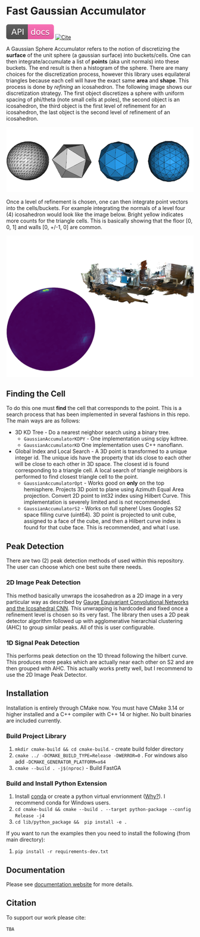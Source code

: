 # Fast Gaussian Accumulator
[![Docs](https://raw.githubusercontent.com/JeremyBYU/FastGaussianAccumulator/master/assets/imgs/api-doc.svg)](https://jeremybyu.github.io/FastGaussianAccumulator/)
[![Cite](https://img.shields.io/badge/cite-%2010.1109--LRA.2020.3002212-red)](https://ieeexplore.ieee.org/document/9117017)

A Gaussian Sphere Accumulator refers to the notion of discretizing the **surface** of the unit sphere (a gaussian surface) into buckets/cells. One can then integrate/accumulate a list of **points** (aka unit normals) into these buckets.
The end result is then a histogram of the sphere. There are many choices for the discretization process, however this library uses equilateral triangles because each cell will have the exact same **area** and **shape**. This process is done by *refining* an icosahedron. The following image shows our discretization strategy. The first object discretizes a sphere with uniform spacing of phi/theta (note small cells at poles), the second object is an icosahedron, the third object is the first level of refinement for an icosahedron, the last object is the second level of refinement of an icosahedron.

![Icosahedron](https://raw.githubusercontent.com/JeremyBYU/FastGaussianAccumulator/master/assets/imgs/refined_icosahedron.png)

Once a level of refinement is chosen, one can then integrate point vectors into the cells/buckets. For example integrating the normals of a level four (4) icosahedron would look like the image below. Bright yellow indicates more counts for the triangle cells. This is basically showing that the floor [0, 0, 1] and walls [0, +/-1, 0] are common.

![GaussianAccumulator](https://raw.githubusercontent.com/JeremyBYU/FastGaussianAccumulator/master/assets/imgs/gaussian_accumulator_example.png)

## Finding the Cell

To do this one must **find** the cell that corresponds to the point. This is a search process that has been implemented in several fashions in this repo. The main ways are as follows:

* 3D KD Tree - Do a nearest neighbor search using a binary tree.
    - `GaussianAccumulatorKDPY` - One implementation using scipy kdtree.
    - `GaussianAccumulatorKD` One implementation uses C++ nanoflann.
* Global Index and Local Search - A 3D point is transformed to a unique integer id. The unique ids have the property that ids close to each other will be close to each other in 3D space. The closest id is found corresponding to a triangle cell. A local search of triangle neighbors is performed to find closest triangle cell to the point.
    - `GaussianAccumulatorOpt` - Works good on **only** on the top hemisphere. Projects 3D point to plane using Azimuth Equal Area projection. Convert 2D point to int32 index using Hilbert Curve. This implementation is severely limited and is not recommended.
    - `GaussianAccumulatorS2` - Works on full sphere! Uses Googles S2 space filling curve (uint64). 3D point is projected to unit cube, assigned to a face of the cube, and then a Hilbert curve index is found for that cube face. This is recommended, and what I use.

## Peak Detection

There are two (2) peak detection methods of used within this repository. The user can choose which one best suite there needs.

### 2D Image Peak Detection

This method basically unwraps the icosahedron as a 2D image in a very particular way as described by [Gauge Equivariant Convolutional Networks and the Icosahedral CNN]("https://arxiv.org/abs/1902.04615). This unwrapping is hardcoded and fixed once a refinement level is chosen so its very fast. The library then uses a 2D peak detector algorithm followed up with agglomerative hierarchial clustering (AHC) to group similar peaks. All of this is user configurable.

### 1D Signal Peak Detection

This performs peak detection on the 1D thread following the hilbert curve. This produces more peaks which are actually near each other on S2 and are then grouped with AHC. This actually works pretty well, but I recommend to use the 2D Image Peak Detector.


## Installation

Installation is entirely through CMake now. You must have CMake 3.14 or higher installed and a C++ compiler with C++ 14 or higher. No built binaries are included currently.

### Build Project Library

1. `mkdir cmake-build && cd cmake-build`. - create build folder directory 
2. `cmake ../ -DCMAKE_BUILD_TYPE=Release -DWERROR=0` . For windows also add `-DCMAKE_GENERATOR_PLATFORM=x64` 
3. `cmake --build . -j$(nproc)`  - Build FastGA

### Build and Install Python Extension

1. Install [conda](https://conda.io/projects/conda/en/latest/) or create a python virtual envrionment ([Why?](https://medium.freecodecamp.org/why-you-need-python-environments-and-how-to-manage-them-with-conda-85f155f4353c)). I recommend conda for Windows users.
2. `cd cmake-build && cmake --build . --target python-package --config Release -j4` 
3. `cd lib/python_package &&  pip install -e .`

If you want to run the examples then you need to install the following (from main directory):

1. `pip install -r requirements-dev.txt` 

<!-- ###  Build with S2Geometry

Googles S2Geometry library is **not** needed in this repository. I have encapsulated **all** code that transforms a unit normal (xyz point) to a unique integer id (uint64) into the header only file `include/NanoS2ID/NanoS2ID.hpp`. However if you desire to run some benchmarks comparing S2 geometry code with this `nano2sid` you must install download and install S2 but first applying the following patch to the source code.

To build with S2 you must apply this patch first.

``` 
diff --git a/CMakeLists.txt b/CMakeLists.txt
index 5ecd280..d67bf76 100644
--- a/CMakeLists.txt
+++ b/CMakeLists.txt
@@ -411,7 +411,7 @@ install(TARGETS s2 s2testing DESTINATION lib)

 message("GTEST_ROOT: ${GTEST_ROOT}")
 if (GTEST_ROOT)

*  add_subdirectory(${GTEST_ROOT} build_gtest)

+#   add_subdirectory(${GTEST_ROOT} build_gtest)
   include_directories(${GTEST_ROOT}/include)

   set(S2TestFiles
```

Then enable the option for CMake. -->

## Documentation

Please see [documentation website](https://jeremybyu.github.io/FastGaussianAccumulator/) for more details.

<!-- ## General Notes

The main class of interest should be `GaussianAccumulatorS2`

`NanoS2ID.hpp` is header only and which allows it to be optimized more easily (for developer). `S2Geometry` can be compiled as a shared library or a static library (I have tried both). Getting an S2ID is about 50% faster using `NanoS2ID` . My guess is that there is function call overhead in calling a library, vs inlining the function. However, I did build S2 as a static library and did enable link time optimization, but it didn't make it any faster. However I'm guessing I just made a mistake in this process and its *possible* to make `S2Geometry` as fast as `NanoS2ID` .

I also tried using S2 as a point index (similar to a KDTree) and found it was *significantly* slower, about 5X slower than using a KDTree. -->

<!-- 
### Profiling

1. `LD_PRELOAD=/usr/lib/x86_64-linux-gnu/libprofiler.so CPUPROFILE=prof.prof CPUPROFILE_FREQUENCY=1000` 
2. `google-pprof --cum --web ./cmake-build/bin/example-kd prof.prof` 
 -->

## Citation

To support our work please cite:

```
TBA
```